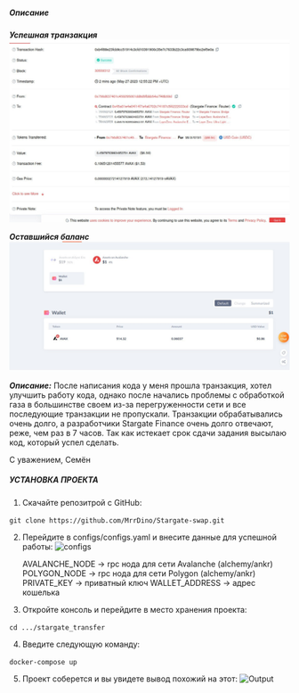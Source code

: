 ##### Описание 

***Успешная транзакция***
![success](images/success.jpeg)

***Оставшийся баланс***
![last_amount](images/last_amount.jpeg)

***Описание:***
После написания кода у меня прошла транзакция, хотел улучшить работу кода, однако после начались проблемы с обработкой газа в большинстве своем из-за перегруженности сети и все последующие транзакции не пропускали. Транзакции обрабатывались очень долго, а разработчики Stargate Finance очень долго отвечают, реже, чем раз в 7 часов. Так как истекает срок сдачи задания высылаю код, который успел сделать.

С уважением, Семён
##### УСТАНОВКА ПРОЕКТА

1. Скачайте репозитрой с GitHub:

```git clone https://github.com/MrrDino/Stargate-swap.git```

2. Перейдите в configs/configs.yaml и внесите данные для успешной работы:
![configs](images/configs.png)


    AVALANCHE_NODE -> rpc нода для сети Avalanche (alchemy/ankr)
    POLYGON_NODE -> rpc нода для сети Polygon (alchemy/ankr)
    PRIVATE_KEY -> приватный ключ
    WALLET_ADDRESS -> адрес кошелька

3. Откройте консоль и перейдите в место хранения проекта:

```cd .../stargate_transfer```

4. Введите следующую команду:

```docker-compose up```

5. Проект соберется и вы увидете вывод похожий на этот:
![Output](images/output.png)
